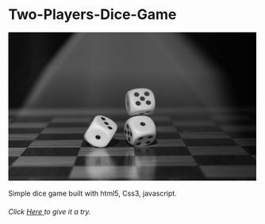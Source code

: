 # Two-Players-Dice-Game

<img src = "assets/img/back-ground.jpg" width="500px" height = "300px">

Simple dice game built with html5, Css3, javascript.

<h6>Click <a href = "https://ferewtucho.github.io/Two-Players-Dice-Game/"> Here </a> to give it a try.</h6>
